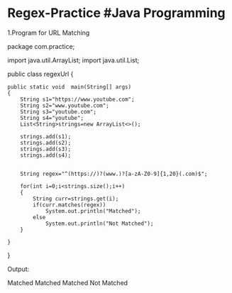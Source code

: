 # Regex-Practice #Java Programming

1.Program for URL Matching


package com.practice;

import java.util.ArrayList;
import java.util.List;

public class regexUrl {

	public static void  main(String[] args)
	{
		String s1="https://www.youtube.com";
		String s2="www.youtube.com";
		String s3="youtube.com";
		String s4="youtube";
		List<String>strings=new ArrayList<>();
		
		strings.add(s1);
		strings.add(s2);
		strings.add(s3);
		strings.add(s4);
		
		
		String regex="^(https://)?(www.)?[a-zA-Z0-9]{1,20}(.com)$";
		
		for(int i=0;i<strings.size();i++)
		{
			String curr=strings.get(i);
			if(curr.matches(regex))
				System.out.println("Matched");
			else
				System.out.println("Not Matched");
		}
		
	}
}

Output:

Matched
Matched
Matched
Not Matched
